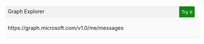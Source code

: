 <div
  style="
display: flex; 
flex-direction: column;
width: 512px;
"
>
  <div
    style="
  display: flex;
  flex-direction: row;
  width: 512px;
  height: 30px;
  background-color: #f2f2f2;
  border: 1px solid #ececec;
  border-bottom: none;
  justify-content: space-between;
  "
  >
    <div style="margin: 5px 0 0 5px;">Graph Explorer</div>
    <div>
      <input
        style="background-color: #128712; color: white; border: none; height: 100%;"
        type="button"
        onClick="showIframe()"
        value="Try It"
      />
    </div>
  </div>
  <div
    style=" display: flex; width: 100%; padding: 5px; border: 1px solid #ececec; background-color: #fafafa;"
  >
    <p>https://graph.microsoft.com/v1.0/me/messages</p>
  </div>
</div>

<div id='ge-iframe'>
</div>
<script>
  function attachIframe(url) {
    var iframeNode = `<iframe id='myIframe' height='900px'
     scrolling='no' title='Toolkit Test embedded' 
     src='http://localhost:3000#${url}'
     frameborder='no' allowtransparency='true' allowfullscreen='true' 
     style='width: 100%; visibility: hidden'>See the code: .</iframe>`
    var iframeContainer = document.getElementById('ge-iframe')
    iframeContainer.innerHTML = iframeNode;
  }
  
  attachIframe('https://graph.microsoft.com/v1.0/me/messages')
  function showIframe() {
    var myIframe = document.getElementById('myIframe');
    myIframe.style['visibility']='visible'
  }
</script




